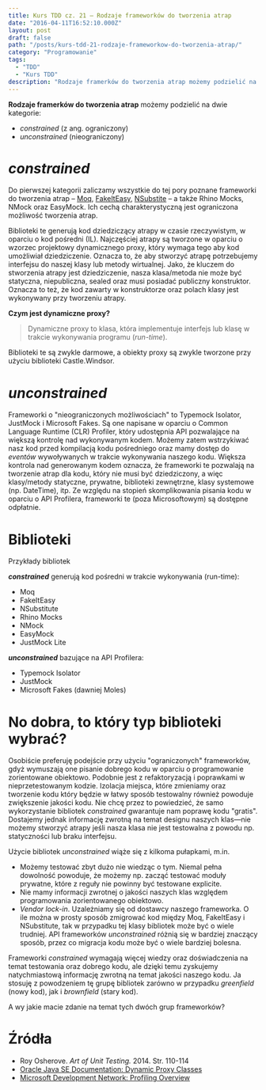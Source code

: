 ```yaml
---
title: Kurs TDD cz. 21 — Rodzaje frameworków do tworzenia atrap
date: "2016-04-11T16:52:10.000Z"
layout: post
draft: false
path: "/posts/kurs-tdd-21-rodzaje-frameworkow-do-tworzenia-atrap/"
category: "Programowanie"
tags:
  - "TDD"
  - "Kurs TDD"
description: "Rodzaje framerków do tworzenia atrap możemy podzielić na dwie kategorie: constrained (z ang. ograniczony) i unconstrained (nieograniczony)"
---
```


**Rodzaje framerków do tworzenia atrap** możemy podzielić na dwie kategorie:

*   _constrained_ (z ang. ograniczony)
*   _unconstrained_ (nieograniczony)

# _constrained_

Do pierwszej kategorii zaliczamy wszystkie do tej pory poznane frameworki do tworzenia atrap – [Moq](/posts/kurs-tdd-15-wstep-do-moq), [FakeItEasy](/posts/kurs-tdd-17-fakeiteasy), [NSubstite](/posts/kurs-tdd-18-nsubstitute) – a także Rhino Mocks, NMock oraz EasyMock. Ich cechą charakterystyczną jest ograniczona możliwość tworzenia atrap.

Biblioteki te generują kod dziedziczący atrapy w czasie rzeczywistym, w oparciu o kod pośredni (IL). Najczęściej atrapy są tworzone w oparciu o wzorzec projektowy dynamicznego proxy, który wymaga tego aby kod umożliwiał dziedziczenie. Oznacza to, że aby stworzyć atrapę potrzebujemy interfejsu do naszej klasy lub metody wirtualnej. Jako, że kluczem do stworzenia atrapy jest dziedziczenie, nasza klasa/metoda nie może być statyczna, niepubliczna, sealed oraz musi posiadać publiczny konstruktor. Oznacza to też, że kod zawarty w konstruktorze oraz polach klasy jest wykonywany przy tworzeniu atrapy.

**Czym jest dynamiczne proxy?**

> Dynamiczne proxy to klasa, która implementuje interfejs lub klasę w trakcie wykonywania programu (_run-time_).

Biblioteki te są zwykle darmowe, a obiekty proxy są zwykle tworzone przy użyciu biblioteki Castle.Windsor.

# _unconstrained_

Frameworki o "nieograniczonych możliwościach" to Typemock Isolator, JustMock i Microsoft Fakes. Są one napisane w oparciu o Common Language Runtime (CLR) Profiler, który udostępnia API pozwalające na większą kontrolę nad wykonywanym kodem. Możemy zatem wstrzykiwać nasz kod przed kompilacją kodu pośredniego oraz mamy dostęp do _eventów_ wywoływanych w trakcie wykonywania naszego kodu. Większa kontrola nad generowanym kodem oznacza, że frameworki te pozwalają na tworzenie atrap dla kodu, który nie musi być dziedziczony, a więc klasy/metody statyczne, prywatne, biblioteki zewnętrzne, klasy systemowe (np. DateTime), itp. Ze względu na stopień skomplikowania pisania kodu w oparciu o API Profilera, frameworki te (poza Microsoftowym) są dostępne odpłatnie.

# Biblioteki

Przykłady bibliotek

**_constrained_** generują kod pośredni w trakcie wykonywania (run-time):

*   Moq
*   FakeItEasy
*   NSubstitute
*   Rhino Mocks
*   NMock
*   EasyMock
*   JustMock Lite

**_unconstrained_** bazujące na API Profilera:

*   Typemock Isolator
*   JustMock
*   Microsoft Fakes (dawniej Moles)

# No dobra, to który typ biblioteki wybrać?

Osobiście preferuję podejście przy użyciu "ograniczonych" frameworków, gdyż wymuszają one pisanie dobrego kodu w oparciu o programowanie zorientowane obiektowo. Podobnie jest z refaktoryzacją i poprawkami w nieprzetestowanym kodzie. Izolacja miejsca, które zmieniamy oraz tworzenie kodu który będzie w łatwy sposób testowalny również powoduje zwiększenie jakości kodu. Nie chcę przez to powiedzieć, że samo wykorzystanie bibliotek _constrained_ gwarantuje nam poprawę kodu "gratis". Dostajemy jednak informację zwrotną na temat designu naszych klas—nie możemy stworzyć atrapy jeśli nasza klasa nie jest testowalna z powodu np. statyczności lub braku interfejsu.

Użycie bibliotek _unconstrained_ wiąże się z kilkoma pułapkami, m.in.

*   Możemy testować zbyt dużo nie wiedząc o tym. Niemal pełna dowolność powoduje, że możemy np. zacząć testować moduły prywatne, które z reguły nie powinny być testowane explicite.
*   Nie mamy informacji zwrotnej o jakości naszych klas względem programowania zorientowanego obiektowo.
*   _Vendor lock-in_. Uzależniamy się od dostawcy naszego frameworka. O ile można w prosty sposób zmigrować kod między Moq, FakeItEasy i NSubstitute, tak w przypadku tej klasy bibliotek może być o wiele trudniej. API frameworków _unconstrained_ różnią się w bardziej znaczący sposób, przez co migracja kodu może być o wiele bardziej bolesna.

Frameworki _constrained_ wymagają więcej wiedzy oraz doświadczenia na temat testowania oraz dobrego kodu, ale dzięki temu zyskujemy natychmiastową informację zwrotną na temat jakości naszego kodu. Ja stosuję z powodzeniem tę grupę bibliotek zarówno w przypadku _greenfield_ (nowy kod), jak i _brownfield_ (stary kod).

A wy jakie macie zdanie na temat tych dwóch grup frameworków?

# Źródła

*   Roy Osherove. _Art of Unit Testing._ 2014\. Str. 110-114
*   [Oracle Java SE Documentation: Dynamic Proxy Classes](https://docs.oracle.com/javase/6/docs/technotes/guides/reflection/proxy.html)
*   [Microsoft Development Network: Profiling Overview](https://msdn.microsoft.com/en-us/library/bb384493.aspx?f=255&MSPPError=-2147217396)